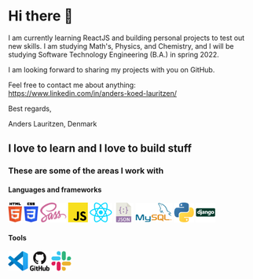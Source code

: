 # Hi there 👋

I am currently learning ReactJS and building personal projects to test out new skills. I am studying Math's, Physics, and Chemistry, and I will be studying Software Technology Engineering (B.A.) in spring 2022.

I am looking forward to sharing my projects with you on GitHub. 

Feel free to contact me about anything: https://www.linkedin.com/in/anders-koed-lauritzen/

Best regards,

Anders Lauritzen, Denmark

## I love to learn and I love to build stuff
### These are some of the areas I work with
#### Languages and frameworks
<p float="left" >  
  <a href="https://developer.mozilla.org/en-US/docs/Web/Guide/HTML/HTML5" target="_blank" alt="Link to Mozilla Developer Network - HTML5"><img src="src/html-5.svg" height="40px" /></a>  
  <a href="https://developer.mozilla.org/en-US/docs/Web/CSS" target="_blank" alt="Link to Mozilla Developer Network - CSS"><img src="src/css3.svg" height="40px" /></a>   
  <a href="https://sass-lang.com/" target="_blank" alt="Link to official Sass website"><img src="src/sass.svg" height="40px" /></a> 
  <a href="https://www.javascript.com/" target="_blank" alt="Link to official JavaScript website"><img src="src/javascript.svg" height="40px" /></a> 
  <a href="https://reactjs.org/" target="_blank" alt="Link to official ReactJs website"><img src="src/react.svg" height="40px" /></a>  
  <a href="https://www.json.org/" target="_blank" alt="Link to official JSON website"><img src="src/json.svg" height="40px" /></a> 
  <a href="https://www.mysql.com/" target="_blank" alt="Link to official MySql website"><img src="src/mysql.svg" height="40px" /></a> 
  <a href="https://www.python.org/" target="_blank" alt="Link to official Python website"><img src="src/python.svg" height="40px" /></a> 
  <a href="https://www.djangoproject.com/" target="_blank" alt="Link to official Django website"><img src="src/django.svg" height="40px" /></a>  
</p>

#### Tools
<p float="left">  
  <img src="src/visual-studio-code.svg" height="40px" /> 
  <img src="src/github.svg" height="40px" />  
  <img src="src/slack.svg" height="40px" />
</p>
